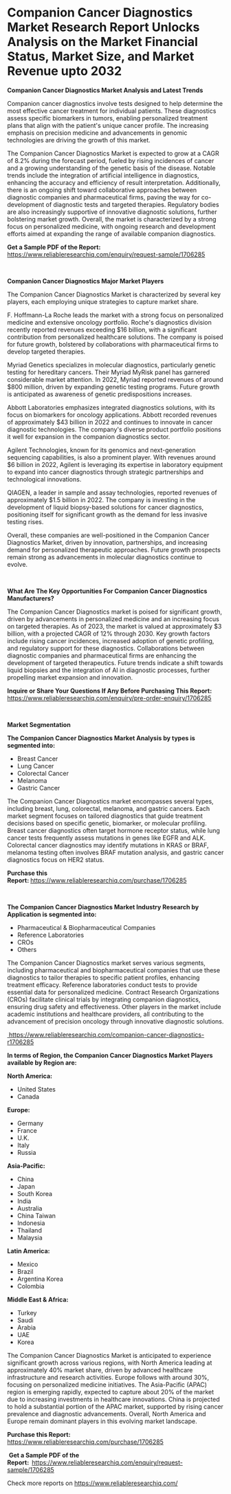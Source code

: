 <p><h1>Companion Cancer Diagnostics Market Research Report Unlocks Analysis on the Market Financial Status, Market Size, and Market Revenue upto 2032</h1></p><p><strong>Companion Cancer Diagnostics Market Analysis and Latest Trends</strong></p>
<p><p>Companion cancer diagnostics involve tests designed to help determine the most effective cancer treatment for individual patients. These diagnostics assess specific biomarkers in tumors, enabling personalized treatment plans that align with the patient's unique cancer profile. The increasing emphasis on precision medicine and advancements in genomic technologies are driving the growth of this market.</p><p>The Companion Cancer Diagnostics Market is expected to grow at a CAGR of 8.2% during the forecast period, fueled by rising incidences of cancer and a growing understanding of the genetic basis of the disease. Notable trends include the integration of artificial intelligence in diagnostics, enhancing the accuracy and efficiency of result interpretation. Additionally, there is an ongoing shift toward collaborative approaches between diagnostic companies and pharmaceutical firms, paving the way for co-development of diagnostic tests and targeted therapies. Regulatory bodies are also increasingly supportive of innovative diagnostic solutions, further bolstering market growth. Overall, the market is characterized by a strong focus on personalized medicine, with ongoing research and development efforts aimed at expanding the range of available companion diagnostics.</p></p>
<p><strong>Get a Sample PDF of the Report:&nbsp;</strong> <a href="https://www.reliableresearchiq.com/enquiry/request-sample/1706285?utm_campaign=3123&utm_medium=2&utm_source=Github&utm_content=ia&utm_term=27032025&utm_id=companion-cancer-diagnostics">https://www.reliableresearchiq.com/enquiry/request-sample/1706285</a></p>
<p>&nbsp;</p>
<p><strong>Companion Cancer Diagnostics Major Market Players</strong></p>
<p><p>The Companion Cancer Diagnostics Market is characterized by several key players, each employing unique strategies to capture market share. </p><p>F. Hoffmann-La Roche leads the market with a strong focus on personalized medicine and extensive oncology portfolio. Roche's diagnostics division recently reported revenues exceeding $16 billion, with a significant contribution from personalized healthcare solutions. The company is poised for future growth, bolstered by collaborations with pharmaceutical firms to develop targeted therapies.</p><p>Myriad Genetics specializes in molecular diagnostics, particularly genetic testing for hereditary cancers. Their Myriad MyRisk panel has garnered considerable market attention. In 2022, Myriad reported revenues of around $800 million, driven by expanding genetic testing programs. Future growth is anticipated as awareness of genetic predispositions increases.</p><p>Abbott Laboratories emphasizes integrated diagnostics solutions, with its focus on biomarkers for oncology applications. Abbott recorded revenues of approximately $43 billion in 2022 and continues to innovate in cancer diagnostic technologies. The company's diverse product portfolio positions it well for expansion in the companion diagnostics sector.</p><p>Agilent Technologies, known for its genomics and next-generation sequencing capabilities, is also a prominent player. With revenues around $6 billion in 2022, Agilent is leveraging its expertise in laboratory equipment to expand into cancer diagnostics through strategic partnerships and technological innovations.</p><p>QIAGEN, a leader in sample and assay technologies, reported revenues of approximately $1.5 billion in 2022. The company is investing in the development of liquid biopsy-based solutions for cancer diagnostics, positioning itself for significant growth as the demand for less invasive testing rises.</p><p>Overall, these companies are well-positioned in the Companion Cancer Diagnostics Market, driven by innovation, partnerships, and increasing demand for personalized therapeutic approaches. Future growth prospects remain strong as advancements in molecular diagnostics continue to evolve.</p></p>
<p>&nbsp;</p>
<p><strong>What Are The Key Opportunities For Companion Cancer Diagnostics Manufacturers?</strong></p>
<p><p>The Companion Cancer Diagnostics market is poised for significant growth, driven by advancements in personalized medicine and an increasing focus on targeted therapies. As of 2023, the market is valued at approximately $3 billion, with a projected CAGR of 12% through 2030. Key growth factors include rising cancer incidences, increased adoption of genetic profiling, and regulatory support for these diagnostics. Collaborations between diagnostic companies and pharmaceutical firms are enhancing the development of targeted therapeutics. Future trends indicate a shift towards liquid biopsies and the integration of AI in diagnostic processes, further propelling market expansion and innovation.</p></p>
<p><strong>Inquire or Share Your Questions If Any Before Purchasing This Report:</strong> <a href="https://www.reliableresearchiq.com/enquiry/pre-order-enquiry/1706285?utm_campaign=3123&utm_medium=2&utm_source=Github&utm_content=ia&utm_term=27032025&utm_id=companion-cancer-diagnostics">https://www.reliableresearchiq.com/enquiry/pre-order-enquiry/1706285</a></p>
<p>&nbsp;</p>
<p><strong>Market Segmentation</strong></p>
<p><strong>The Companion Cancer Diagnostics Market Analysis by types is segmented into:</strong></p>
<p><ul><li>Breast Cancer</li><li>Lung Cancer</li><li>Colorectal Cancer</li><li>Melanoma</li><li>Gastric Cancer</li></ul></p>
<p><p>The Companion Cancer Diagnostics market encompasses several types, including breast, lung, colorectal, melanoma, and gastric cancers. Each market segment focuses on tailored diagnostics that guide treatment decisions based on specific genetic, biomarker, or molecular profiling. Breast cancer diagnostics often target hormone receptor status, while lung cancer tests frequently assess mutations in genes like EGFR and ALK. Colorectal cancer diagnostics may identify mutations in KRAS or BRAF, melanoma testing often involves BRAF mutation analysis, and gastric cancer diagnostics focus on HER2 status.</p></p>
<p><strong>Purchase this Report:&nbsp;</strong><a href="https://www.reliableresearchiq.com/purchase/1706285?utm_campaign=3123&utm_medium=2&utm_source=Github&utm_content=ia&utm_term=27032025&utm_id=companion-cancer-diagnostics">https://www.reliableresearchiq.com/purchase/1706285</a></p>
<p>&nbsp;</p>
<p><strong>The Companion Cancer Diagnostics Market Industry Research by Application is segmented into:</strong></p>
<p><ul><li>Pharmaceutical & Biopharmaceutical Companies</li><li>Reference Laboratories</li><li>CROs</li><li>Others</li></ul></p>
<p><p>The Companion Cancer Diagnostics market serves various segments, including pharmaceutical and biopharmaceutical companies that use these diagnostics to tailor therapies to specific patient profiles, enhancing treatment efficacy. Reference laboratories conduct tests to provide essential data for personalized medicine. Contract Research Organizations (CROs) facilitate clinical trials by integrating companion diagnostics, ensuring drug safety and effectiveness. Other players in the market include academic institutions and healthcare providers, all contributing to the advancement of precision oncology through innovative diagnostic solutions.</p></p>
<p><a href="https://www.reliableresearchiq.com/companion-cancer-diagnostics-r1706285?utm_campaign=3123&utm_medium=2&utm_source=Github&utm_content=ia&utm_term=27032025&utm_id=companion-cancer-diagnostics">&nbsp;https://www.reliableresearchiq.com/companion-cancer-diagnostics-r1706285</a></p>
<p><strong>In terms of Region, the Companion Cancer Diagnostics Market Players available by Region are:</strong></p>
<p>
    <p> <strong> North America: </strong>
        <ul>
            <li>United States</li>
            <li>Canada</li>
        </ul>
        </p> 
    <p> <strong> Europe: </strong>
        <ul>
            <li>Germany</li>
            <li>France</li>
            <li>U.K.</li>
            <li>Italy</li>
            <li>Russia</li>
        </ul>
        </p> 
    <p> <strong> Asia-Pacific: </strong>
        <ul>
            <li>China</li>
            <li>Japan</li>
            <li>South Korea</li>
            <li>India</li>
            <li>Australia</li>
            <li>China Taiwan</li>
            <li>Indonesia</li>
            <li>Thailand</li>
            <li>Malaysia</li>
        </ul>
        </p> 
    <p> <strong> Latin America: </strong>
        <ul>
            <li>Mexico</li>
            <li>Brazil</li>
            <li>Argentina Korea</li>
            <li>Colombia</li>
        </ul>
        </p> 
    <p> <strong> Middle East & Africa: </strong>
        <ul>
            <li>Turkey</li>
            <li>Saudi</li>
            <li>Arabia</li>
            <li>UAE</li>
            <li>Korea</li>
        </ul>
    </p>
    </p>
<p><p>The Companion Cancer Diagnostics Market is anticipated to experience significant growth across various regions, with North America leading at approximately 40% market share, driven by advanced healthcare infrastructure and research activities. Europe follows with around 30%, focusing on personalized medicine initiatives. The Asia-Pacific (APAC) region is emerging rapidly, expected to capture about 20% of the market due to increasing investments in healthcare innovations. China is projected to hold a substantial portion of the APAC market, supported by rising cancer prevalence and diagnostic advancements. Overall, North America and Europe remain dominant players in this evolving market landscape.</p></p>
<p><strong>Purchase this Report: </strong><a href="https://www.reliableresearchiq.com/purchase/1706285?utm_campaign=3123&utm_medium=2&utm_source=Github&utm_content=ia&utm_term=27032025&utm_id=companion-cancer-diagnostics">https://www.reliableresearchiq.com/purchase/1706285</a></p>
<p>&nbsp;<strong>Get a Sample PDF of the Report:&nbsp;&nbsp;</strong><a href="https://www.reliableresearchiq.com/enquiry/request-sample/1706285?utm_campaign=3123&utm_medium=2&utm_source=Github&utm_content=ia&utm_term=27032025&utm_id=companion-cancer-diagnostics">https://www.reliableresearchiq.com/enquiry/request-sample/1706285</a></p>
<p><strong></strong></p>
<p>Check more reports on <a href="https://www.reliableresearchiq.com/?utm_campaign=3123&utm_medium=2&utm_source=Github&utm_content=ia&utm_term=27032025&utm_id=companion-cancer-diagnostics">https://www.reliableresearchiq.com/</a></p>